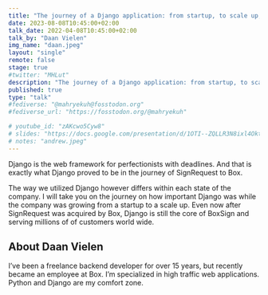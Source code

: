 ```yaml
---
title: "The journey of a Django application: from startup, to scale up, to enterprise"
date: 2023-08-08T10:45:00+02:00
talk_date: 2022-04-08T10:45:00+02:00
talk_by: "Daan Vielen"
img_name: "daan.jpeg"
layout: "single"
remote: false
stage: true
#twitter: "MHLut"
description: "The journey of a Django application: from startup, to scale up, to enterprise"
published: true
type: "talk"
#fediverse: "@mahryekuh@fosstodon.org"
#fediverse_url: "https://fosstodon.org/@mahryekuh"

# youtube_id: "zAKcwo5Cyw8"
# slides: "https://docs.google.com/presentation/d/1OTI--ZQLLR3N8ixl4OktEwbXfiau_0BNXicl_3j5uYc/edit?usp=sharing"
# notes: "andrew.jpeg"
---
```


Django is the web framework for perfectionists with deadlines. And that is exactly what Django proved to be in the journey of SignRequest to Box.

The way we utilized Django however differs within each state of the company. I will take you on the journey on how important Django was while the company was growing from a startup to a scale up.
Even now after SignRequest was acquired by Box, Django is still the core of BoxSign and serving millions of of customers world wide.


## About Daan Vielen

I’ve been a freelance backend developer for over 15 years, but recently became an employee at Box. I’m specialized in high traffic web applications. Python and Django are my comfort zone.

